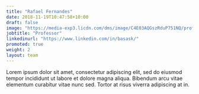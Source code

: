 ```yaml
---
title: "Rafael Fernandes"
date: 2018-11-19T10:47:58+10:00
draft: false
image: "https://media-exp3.licdn.com/dms/image/C4E03AQGszRduP751NQ/profile-displayphoto-shrink_200_200/0/1616536927945?e=1629331200&v=beta&t=PQ5DA1r6xCEUvzLaszrU9_bpvsDs4z9W3T7rNydiZ8c"
jobtitle: "Professor"
linkedinurl: "https://www.linkedin.com/in/basask/"
promoted: true
weight: 2
layout: team
---
```


Lorem ipsum dolor sit amet, consectetur adipiscing elit, sed do eiusmod tempor incididunt ut labore et dolore magna aliqua. Bibendum arcu vitae elementum curabitur vitae nunc sed. Tortor at risus viverra adipiscing at in.
